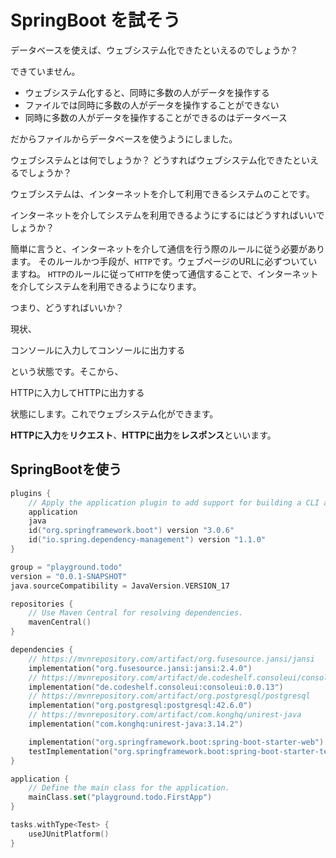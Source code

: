 # SpringBoot を試そう

データベースを使えば、ウェブシステム化できたといえるのでしょうか？

できていません。

- ウェブシステム化すると、同時に多数の人がデータを操作する
- ファイルでは同時に多数の人がデータを操作することができない
- 同時に多数の人がデータを操作することができるのはデータベース

だからファイルからデータベースを使うようにしました。

ウェブシステムとは何でしょうか？
どうすればウェブシステム化できたといえるでしょうか？

ウェブシステムは、インターネットを介して利用できるシステムのことです。

インターネットを介してシステムを利用できるようにするにはどうすればいいでしょうか？

簡単に言うと、インターネットを介して通信を行う際のルールに従う必要があります。
そのルールかつ手段が、`HTTP`です。ウェブページのURLに必ずついていますね。
`HTTP`のルールに従って`HTTP`を使って通信することで、インターネットを介してシステムを利用できるようになります。

つまり、どうすればいいか？

現状、

コンソールに入力してコンソールに出力する

という状態です。そこから、

HTTPに入力してHTTPに出力する

状態にします。これでウェブシステム化ができます。

**HTTPに入力**を**リクエスト**、**HTTPに出力**を**レスポンス**といいます。

## SpringBootを使う

```kotlin title="build.gradle.kts" hl_lines="4-6 25-29 37-40"
plugins {
    // Apply the application plugin to add support for building a CLI application in Java.
    application
    java
    id("org.springframework.boot") version "3.0.6"
    id("io.spring.dependency-management") version "1.1.0"
}

group = "playground.todo"
version = "0.0.1-SNAPSHOT"
java.sourceCompatibility = JavaVersion.VERSION_17

repositories {
    // Use Maven Central for resolving dependencies.
    mavenCentral()
}

dependencies {
    // https://mvnrepository.com/artifact/org.fusesource.jansi/jansi
    implementation("org.fusesource.jansi:jansi:2.4.0")
    // https://mvnrepository.com/artifact/de.codeshelf.consoleui/consoleui
    implementation("de.codeshelf.consoleui:consoleui:0.0.13")
    // https://mvnrepository.com/artifact/org.postgresql/postgresql
    implementation("org.postgresql:postgresql:42.6.0")
    // https://mvnrepository.com/artifact/com.konghq/unirest-java
    implementation("com.konghq:unirest-java:3.14.2")

    implementation("org.springframework.boot:spring-boot-starter-web")
    testImplementation("org.springframework.boot:spring-boot-starter-test")
}

application {
    // Define the main class for the application.
    mainClass.set("playground.todo.FirstApp")
}

tasks.withType<Test> {
    useJUnitPlatform()
}

```

